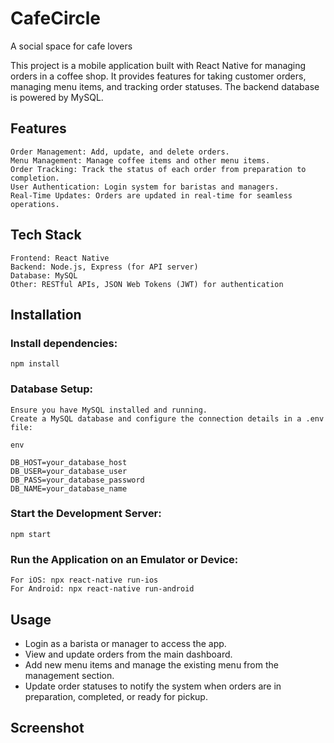 # CafeCircle
A social space for cafe lovers

This project is a mobile application built with React Native for managing orders in a coffee shop. It provides features for taking customer orders, managing menu items, and tracking order statuses. The backend database is powered by MySQL.

## Features

    Order Management: Add, update, and delete orders.
    Menu Management: Manage coffee items and other menu items.
    Order Tracking: Track the status of each order from preparation to completion.
    User Authentication: Login system for baristas and managers.
    Real-Time Updates: Orders are updated in real-time for seamless operations.

## Tech Stack

    Frontend: React Native
    Backend: Node.js, Express (for API server)
    Database: MySQL
    Other: RESTful APIs, JSON Web Tokens (JWT) for authentication

## Installation

### Install dependencies:

    npm install

### Database Setup:

    Ensure you have MySQL installed and running.
    Create a MySQL database and configure the connection details in a .env file:

    env

    DB_HOST=your_database_host
    DB_USER=your_database_user
    DB_PASS=your_database_password
    DB_NAME=your_database_name

### Start the Development Server:

    npm start

### Run the Application on an Emulator or Device:

    For iOS: npx react-native run-ios
    For Android: npx react-native run-android

## Usage

   - Login as a barista or manager to access the app.
   - View and update orders from the main dashboard.
   - Add new menu items and manage the existing menu from the management section.
   - Update order statuses to notify the system when orders are in preparation, completed, or ready for pickup.

## Screenshot
